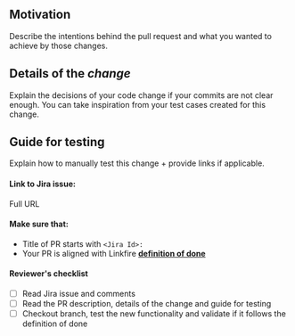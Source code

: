 ## Motivation
Describe the intentions behind the pull request and what you wanted to achieve by those changes.


## Details of the _change_
Explain the decisions of your code change if your commits are not clear enough.
You can take inspiration from your test cases created for this change.


## Guide for testing
Explain how to manually test this change + provide links if applicable.


#### Link to Jira issue:
Full URL


#### Make sure that:
 - Title of PR starts with `<Jira Id>: `  
 - Your PR is aligned with Linkfire [__definition of done__](https://linkfire.atlassian.net/wiki/spaces/PD/pages/1182072951/Definition+of+done)

#### Reviewer's checklist
- [ ] Read Jira issue and comments
- [ ] Read the PR description, details of the change and guide for testing
- [ ] Checkout branch, test the new functionality and validate if it follows the definition of done
